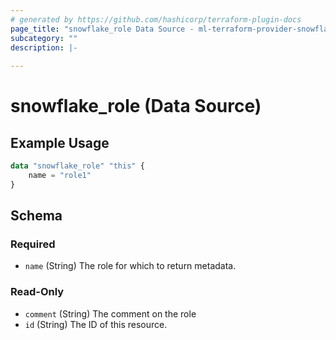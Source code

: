```yaml
---
# generated by https://github.com/hashicorp/terraform-plugin-docs
page_title: "snowflake_role Data Source - ml-terraform-provider-snowflake"
subcategory: ""
description: |-
  
---
```


# snowflake_role (Data Source)



## Example Usage

```terraform
data "snowflake_role" "this" {
    name = "role1"
}
```

<!-- schema generated by tfplugindocs -->
## Schema

### Required

- `name` (String) The role for which to return metadata.

### Read-Only

- `comment` (String) The comment on the role
- `id` (String) The ID of this resource.


